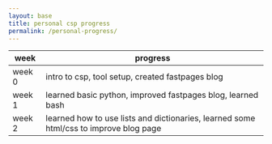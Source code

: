 ```yaml
---
layout: base
title: personal csp progress
permalink: /personal-progress/
---
```

| week  | progress|
|-|-|
| week 0 | intro to csp, tool setup, created fastpages blog|
| week 1 | learned basic python, improved fastpages blog, learned bash|
| week 2 | learned how to use lists and dictionaries, learned some html/css to      improve blog page|
